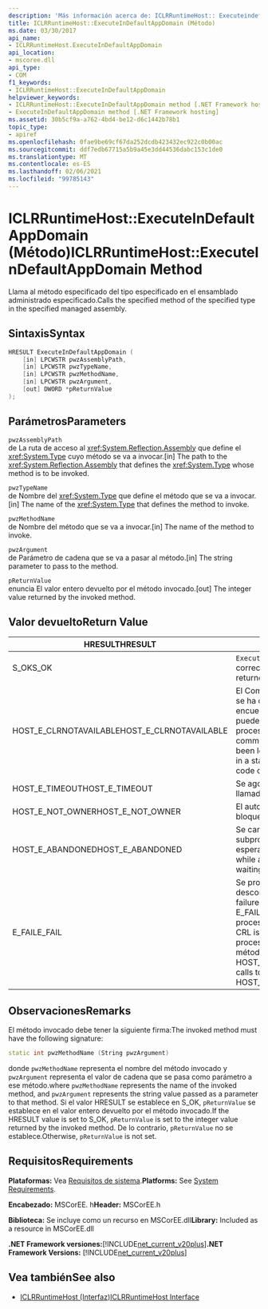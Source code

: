 ```yaml
---
description: 'Más información acerca de: ICLRRuntimeHost:: Executeindefaultappdomain ((método)'
title: ICLRRuntimeHost::ExecuteInDefaultAppDomain (Método)
ms.date: 03/30/2017
api_name:
- ICLRRuntimeHost.ExecuteInDefaultAppDomain
api_location:
- mscoree.dll
api_type:
- COM
f1_keywords:
- ICLRRuntimeHost::ExecuteInDefaultAppDomain
helpviewer_keywords:
- ICLRRuntimeHost::ExecuteInDefaultAppDomain method [.NET Framework hosting]
- ExecuteInDefaultAppDomain method [.NET Framework hosting]
ms.assetid: 30b5cf9a-a762-4bd4-be12-d6c1442b78b1
topic_type:
- apiref
ms.openlocfilehash: 0fae9be69cf67da252dcdb423432ec922c0b00ac
ms.sourcegitcommit: ddf7edb67715a5b9a45e3dd44536dabc153c1de0
ms.translationtype: MT
ms.contentlocale: es-ES
ms.lasthandoff: 02/06/2021
ms.locfileid: "99785143"
---
```

# <a name="iclrruntimehostexecuteindefaultappdomain-method"></a><span data-ttu-id="ac92e-103">ICLRRuntimeHost::ExecuteInDefaultAppDomain (Método)</span><span class="sxs-lookup"><span data-stu-id="ac92e-103">ICLRRuntimeHost::ExecuteInDefaultAppDomain Method</span></span>

<span data-ttu-id="ac92e-104">Llama al método especificado del tipo especificado en el ensamblado administrado especificado.</span><span class="sxs-lookup"><span data-stu-id="ac92e-104">Calls the specified method of the specified type in the specified managed assembly.</span></span>  
  
## <a name="syntax"></a><span data-ttu-id="ac92e-105">Sintaxis</span><span class="sxs-lookup"><span data-stu-id="ac92e-105">Syntax</span></span>  
  
```cpp  
HRESULT ExecuteInDefaultAppDomain (  
    [in] LPCWSTR pwzAssemblyPath,  
    [in] LPCWSTR pwzTypeName,
    [in] LPCWSTR pwzMethodName,  
    [in] LPCWSTR pwzArgument,  
    [out] DWORD *pReturnValue  
);  
```  
  
## <a name="parameters"></a><span data-ttu-id="ac92e-106">Parámetros</span><span class="sxs-lookup"><span data-stu-id="ac92e-106">Parameters</span></span>  

 `pwzAssemblyPath`  
 <span data-ttu-id="ac92e-107">de La ruta de acceso al <xref:System.Reflection.Assembly> que define el <xref:System.Type> cuyo método se va a invocar.</span><span class="sxs-lookup"><span data-stu-id="ac92e-107">[in] The path to the <xref:System.Reflection.Assembly> that defines the <xref:System.Type> whose method is to be invoked.</span></span>  
  
 `pwzTypeName`  
 <span data-ttu-id="ac92e-108">de Nombre del <xref:System.Type> que define el método que se va a invocar.</span><span class="sxs-lookup"><span data-stu-id="ac92e-108">[in] The name of the <xref:System.Type> that defines the method to invoke.</span></span>  
  
 `pwzMethodName`  
 <span data-ttu-id="ac92e-109">de Nombre del método que se va a invocar.</span><span class="sxs-lookup"><span data-stu-id="ac92e-109">[in] The name of the method to invoke.</span></span>  
  
 `pwzArgument`  
 <span data-ttu-id="ac92e-110">de Parámetro de cadena que se va a pasar al método.</span><span class="sxs-lookup"><span data-stu-id="ac92e-110">[in] The string parameter to pass to the method.</span></span>  
  
 `pReturnValue`  
 <span data-ttu-id="ac92e-111">enuncia El valor entero devuelto por el método invocado.</span><span class="sxs-lookup"><span data-stu-id="ac92e-111">[out] The integer value returned by the invoked method.</span></span>  
  
## <a name="return-value"></a><span data-ttu-id="ac92e-112">Valor devuelto</span><span class="sxs-lookup"><span data-stu-id="ac92e-112">Return Value</span></span>  
  
|<span data-ttu-id="ac92e-113">HRESULT</span><span class="sxs-lookup"><span data-stu-id="ac92e-113">HRESULT</span></span>|<span data-ttu-id="ac92e-114">Descripción</span><span class="sxs-lookup"><span data-stu-id="ac92e-114">Description</span></span>|  
|-------------|-----------------|  
|<span data-ttu-id="ac92e-115">S_OK</span><span class="sxs-lookup"><span data-stu-id="ac92e-115">S_OK</span></span>|<span data-ttu-id="ac92e-116">`ExecuteInDefaultAppDomain` se devolvió correctamente.</span><span class="sxs-lookup"><span data-stu-id="ac92e-116">`ExecuteInDefaultAppDomain` returned successfully.</span></span>|  
|<span data-ttu-id="ac92e-117">HOST_E_CLRNOTAVAILABLE</span><span class="sxs-lookup"><span data-stu-id="ac92e-117">HOST_E_CLRNOTAVAILABLE</span></span>|<span data-ttu-id="ac92e-118">El Common Language Runtime (CLR) no se ha cargado en un proceso o el CLR se encuentra en un estado en el que no puede ejecutar código administrado ni procesar la llamada correctamente.</span><span class="sxs-lookup"><span data-stu-id="ac92e-118">The common language runtime (CLR) has not been loaded into a process, or the CLR is in a state in which it cannot run managed code or process the call successfully.</span></span>|  
|<span data-ttu-id="ac92e-119">HOST_E_TIMEOUT</span><span class="sxs-lookup"><span data-stu-id="ac92e-119">HOST_E_TIMEOUT</span></span>|<span data-ttu-id="ac92e-120">Se agotó el tiempo de espera de la llamada.</span><span class="sxs-lookup"><span data-stu-id="ac92e-120">The call timed out.</span></span>|  
|<span data-ttu-id="ac92e-121">HOST_E_NOT_OWNER</span><span class="sxs-lookup"><span data-stu-id="ac92e-121">HOST_E_NOT_OWNER</span></span>|<span data-ttu-id="ac92e-122">El autor de la llamada no posee el bloqueo.</span><span class="sxs-lookup"><span data-stu-id="ac92e-122">The caller does not own the lock.</span></span>|  
|<span data-ttu-id="ac92e-123">HOST_E_ABANDONED</span><span class="sxs-lookup"><span data-stu-id="ac92e-123">HOST_E_ABANDONED</span></span>|<span data-ttu-id="ac92e-124">Se canceló un evento mientras un subproceso o fibra bloqueados estaba esperando en él.</span><span class="sxs-lookup"><span data-stu-id="ac92e-124">An event was canceled while a blocked thread or fiber was waiting on it.</span></span>|  
|<span data-ttu-id="ac92e-125">E_FAIL</span><span class="sxs-lookup"><span data-stu-id="ac92e-125">E_FAIL</span></span>|<span data-ttu-id="ac92e-126">Se produjo un error grave desconocido.</span><span class="sxs-lookup"><span data-stu-id="ac92e-126">An unknown catastrophic failure occurred.</span></span> <span data-ttu-id="ac92e-127">Si un método devuelve E_FAIL, la CRL ya no se podrá usar en el proceso.</span><span class="sxs-lookup"><span data-stu-id="ac92e-127">If a method returns E_FAIL, the CRL is no longer usable within the process.</span></span> <span data-ttu-id="ac92e-128">Las llamadas subsiguientes a métodos de hospedaje devuelven HOST_E_CLRNOTAVAILABLE.</span><span class="sxs-lookup"><span data-stu-id="ac92e-128">Subsequent calls to hosting methods return HOST_E_CLRNOTAVAILABLE.</span></span>|  
  
## <a name="remarks"></a><span data-ttu-id="ac92e-129">Observaciones</span><span class="sxs-lookup"><span data-stu-id="ac92e-129">Remarks</span></span>  

 <span data-ttu-id="ac92e-130">El método invocado debe tener la siguiente firma:</span><span class="sxs-lookup"><span data-stu-id="ac92e-130">The invoked method must have the following signature:</span></span>  
  
```cpp  
static int pwzMethodName (String pwzArgument)  
```  
  
 <span data-ttu-id="ac92e-131">donde `pwzMethodName` representa el nombre del método invocado y `pwzArgument` representa el valor de cadena que se pasa como parámetro a ese método.</span><span class="sxs-lookup"><span data-stu-id="ac92e-131">where `pwzMethodName` represents the name of the invoked method, and `pwzArgument` represents the string value passed as a parameter to that method.</span></span> <span data-ttu-id="ac92e-132">Si el valor HRESULT se establece en S_OK, `pReturnValue` se establece en el valor entero devuelto por el método invocado.</span><span class="sxs-lookup"><span data-stu-id="ac92e-132">If the HRESULT value is set to S_OK, `pReturnValue` is set to the integer value returned by the invoked method.</span></span> <span data-ttu-id="ac92e-133">De lo contrario, `pReturnValue` no se establece.</span><span class="sxs-lookup"><span data-stu-id="ac92e-133">Otherwise, `pReturnValue` is not set.</span></span>  
  
## <a name="requirements"></a><span data-ttu-id="ac92e-134">Requisitos</span><span class="sxs-lookup"><span data-stu-id="ac92e-134">Requirements</span></span>  

 <span data-ttu-id="ac92e-135">**Plataformas:** Vea [Requisitos de sistema](../../get-started/system-requirements.md).</span><span class="sxs-lookup"><span data-stu-id="ac92e-135">**Platforms:** See [System Requirements](../../get-started/system-requirements.md).</span></span>  
  
 <span data-ttu-id="ac92e-136">**Encabezado:** MSCorEE. h</span><span class="sxs-lookup"><span data-stu-id="ac92e-136">**Header:** MSCorEE.h</span></span>  
  
 <span data-ttu-id="ac92e-137">**Biblioteca:** Se incluye como un recurso en MSCorEE.dll</span><span class="sxs-lookup"><span data-stu-id="ac92e-137">**Library:** Included as a resource in MSCorEE.dll</span></span>  
  
 <span data-ttu-id="ac92e-138">**.NET Framework versiones:**[!INCLUDE[net_current_v20plus](../../../../includes/net-current-v20plus-md.md)]</span><span class="sxs-lookup"><span data-stu-id="ac92e-138">**.NET Framework Versions:** [!INCLUDE[net_current_v20plus](../../../../includes/net-current-v20plus-md.md)]</span></span>  
  
## <a name="see-also"></a><span data-ttu-id="ac92e-139">Vea también</span><span class="sxs-lookup"><span data-stu-id="ac92e-139">See also</span></span>

- [<span data-ttu-id="ac92e-140">ICLRRuntimeHost (Interfaz)</span><span class="sxs-lookup"><span data-stu-id="ac92e-140">ICLRRuntimeHost Interface</span></span>](iclrruntimehost-interface.md)
